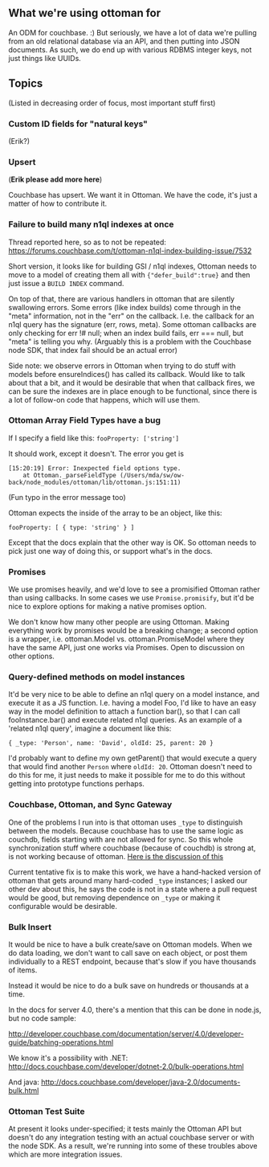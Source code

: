 ## What we're using ottoman for

An ODM for couchbase. :)  But seriously, we have a lot of data we're pulling from an old relational database via an API, and then putting into JSON documents.  As such, we do end up with various RDBMS integer keys, not just things like UUIDs.

## Topics

(Listed in decreasing order of focus, most important stuff first)

### Custom ID fields for "natural keys"

(Erik?)

### Upsert

(**Erik please add more here**)

Couchbase has upsert.  We want it in Ottoman.  We have the code, it's just a
matter of how to contribute it.

### Failure to build many n1ql indexes at once

Thread reported here, so as to not be repeated:
https://forums.couchbase.com/t/ottoman-n1ql-index-building-issue/7532

Short version, it looks like for building GSI / n1ql indexes, Ottoman needs to
move to a model of creating them all with ```{"defer_build":true}``` and then just
issue a `BUILD INDEX` command.

On top of that, there are various handlers in ottoman that are silently
swallowing errors.  Some errors (like index builds) come through in the "meta"
information, not in the "err" on the callback.   I.e. the callback for an
n1ql query has the signature (err, rows, meta).   Some ottoman callbacks
are only checking for err !# null; when an index build fails, err === null,
but "meta" is telling you why.   (Arguably this is a problem with the Couchbase
node SDK, that index fail should be an actual error)

Side note:  we observe errors in Ottoman when trying to do stuff with models
before ensureIndices() has called its callback.  Would like to talk about that
a bit, and it would be desirable that when that callback fires, we can be sure
the indexes are in place enough to be functional, since there is a lot of
follow-on code that happens, which will use them.

### Ottoman Array Field Types have a bug

If I specify a field like this:
`fooProperty: ['string']`

It should work, except it doesn't.  The error you get is
```
[15:20:19] Error: Inexpected field options type.
    at Ottoman._parseFieldType (/Users/mda/sw/ow-back/node_modules/ottoman/lib/ottoman.js:151:11)
```    

(Fun typo in the error message too)

Ottoman expects the inside of the array to be an object, like this:

`fooProperty: [ { type: 'string' } ]`

Except that the docs explain that the other way is OK.  So ottoman needs to
pick just one way of doing this, or support what's in the docs.

### Promises

We use promises heavily, and we'd love to see a promisified Ottoman rather than
using callbacks.  In some cases we use `Promise.promisify`, but it'd be nice
to explore options for making a native promises option.

We don't know how many other people are using Ottoman.  Making everything work
by promises would be a breaking change; a second option is a wrapper, i.e.
ottoman.Model vs. ottoman.PromiseModel where they have the same API, just one
works via Promises.  Open to discussion on other options.

### Query-defined methods on model instances

It'd be very nice to be able to define an n1ql query on a model instance, and
execute it as a JS function.  I.e. having a model Foo, I'd like to have an easy
way in the model definition to attach a function bar(), so that I can call
fooInstance.bar() and execute related n1ql queries.  As an example of a
'related n1ql query', imagine a document like this:

```
{ _type: 'Person', name: 'David', oldId: 25, parent: 20 }
```

I'd probably want to define my own getParent() that would execute a query that
would find another `Person` where `oldId: 20`.   Ottoman doesn't need to do
this for me, it just needs to make it possible for me to do this without
getting into prototype functions perhaps.

### Couchbase, Ottoman, and Sync Gateway

One of the problems I run into is that ottoman uses `_type` to distinguish
between the models. Because couchbase has to use the same logic as couchdb,
fields starting with are not allowed for sync. So this whole synchronization
stuff where couchbase (because of couchdb) is strong at, is not working
because of ottoman.  [Here is the discussion of this](https://forums.couchbase.com/t/sync-gateway-and-ottoman-driven-shadow-unable-to-sync/7344)

Current tentative fix is to make this work, we have a hand-hacked version of
ottoman that gets around many hard-coded `_type` instances; I asked our other
dev about this, he says the code is not in a state where a pull request would
be good, but removing dependence on `_type` or making it configurable would be
desirable.

### Bulk Insert

It would be nice to have a bulk create/save on Ottoman models.  When we do
data loading, we don't want to call save on each object, or post them
individually to a REST endpoint, because that's slow if you have thousands
of items.

Instead it would be nice to do a bulk save on hundreds or thousands at a time.

In the docs for server 4.0, there's a mention that this can be done in node.js,
but no code sample:

http://developer.couchbase.com/documentation/server/4.0/developer-guide/batching-operations.html

We know it's a possibility with .NET:
http://docs.couchbase.com/developer/dotnet-2.0/bulk-operations.html

And java:
http://docs.couchbase.com/developer/java-2.0/documents-bulk.html

### Ottoman Test Suite

At present it looks under-specified; it tests mainly the Ottoman API but
doesn't do any integration testing with an actual couchbase server or with the
node SDK.  As a result, we're running into some of these troubles above which
are more integration issues.

